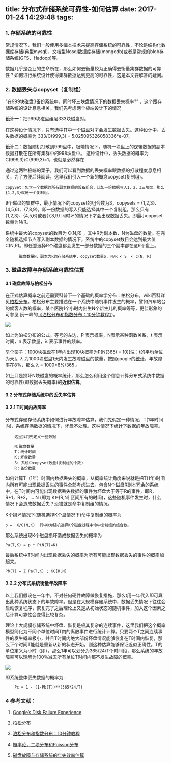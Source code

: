 title: 分布式存储系统可靠性-如何估算
date: 2017-01-24 14:29:48
tags:
---

[1]: http://tom.nos-eastchina1.126.net/%E5%88%86%E5%B8%83%E5%BC%8F%E7%B3%BB%E7%BB%9F%E8%AE%BE%E8%AE%A1%E6%A8%A1%E5%BC%8F.pdf

[2]: http://storagemojo.com/2007/02/19/googles-disk-failure-experience/

[3]: https://zh.wikipedia.org/wiki/%E6%B3%8A%E6%9D%BE%E5%88%86%E4%BD%88

[4]: http://www.ruanyifeng.com/blog/2015/06/poisson-distribution.html


### 1. 存储系统的可靠性


常规情况下，我们一般使用多幅本技术来提高存储系统的可靠性，不论是结构化数据库存储(典型mysql)、文档型Nosql数据库存储(mongodb)或者是常规的blob存储系统(GFS、Hadoop)等。

数据几乎是企业的生命所在，那么如何去衡量较为正确得去衡量集群数据的可靠性？如何进行系统设计使得集群数据达到更高的可靠性，这是本文要解答的疑问。

### 2. 数据丢失与copyset（复制组）

“在999块磁盘3备份系统中，同时坏三块盘情况下的数据丢失概率?” ，这个跟存储系统的设计息息相关。我们先考虑两个极端设计下的情况

**设计一**：把999块磁盘组层333块磁盘对。

在这种设计情况下，只有选中其中一个磁盘对才会发生数据丢失。这种设计中，丢失数据的概率为 333/C(999,3) = 5.025095326058336*e-07。 


**设计二**：数据随机打散到999盘中，极端情况下，随机一块盘上的逻辑数据的副本数据打散在在所有集群中的998块盘中。 这种设计中，丢失数据的概率为 C(999,3)/C(999,3)=1，也就是必然存在

通过这两种极端的栗子，我们可以看到数据的丢失概率跟数据的打散程度息息相关，为了方便后续阅读，这里我们引入一个新的概念copyset(复制组)。

```
CopySet：包含一个数据的所有副本数据的设备组合，比如一份数据写入1，2，3三块盘，那么{1,2,3}就是一个复制组。

```

9个磁盘的集群中，最小情况下的copyset的组合数为3，copysets = {1,2,3}、{4,5,6}、{7,8,9}，即一份数据的写入只能选择其中一个复制组，那么只有 {1,2,3}、{4,5,6}或者{7,8,9} 同时坏的情况下才会出现数据丢失。即最小copyset数量为N/R。

系统中最大的copyset的数目为 C(N,R) ，其中R为副本数，N为磁盘的数量。在完全随机选择节点写入副本数据的情况下，系统中的copyset数目会达到最大值C(N,R)。即任意选择R个磁盘都会发生一部分数据的三个副本都在这R个盘上。

```
      磁盘数量N，副本为R的存储系统中，copyset数量S, N/R < S  < C(N, R)

```
### 3. 磁盘故障与存储系统可靠性估算

#### 3.1 磁盘故障与柏松分布

在正式估算概率之前还需要科普下一个基础的概率学分布：柏松分布，wiki百科详见[柏松分布](https://zh.wikipedia.org/wiki/%E6%B3%8A%E6%9D%BE%E5%88%86%E4%BD%88)。柏松分布主要描述在一个系统中随机事件发生的概率，譬如汽车站台的候客人数的概率，某个医院1个小时内出生N个新生儿的概率等等，更佳形象的可参见 阮一峰的[《泊松分布和指数分布：10分钟教程》](http://www.ruanyifeng.com/blog/2015/06/poisson-distribution.html))。

![](http://www.ruanyifeng.com/blogimg/asset/2015/bg2015061002-1.png)

如上为泊松分布的公式。等号的左边，P 表示概率，N表示某种函数关系，t 表示时间，n 表示数量，λ 表示事件的频率。

举个栗子：1000块磁盘在1年内出现10块概率为P(N(365) = 10)[注：t的平均单位为天]。λ 为1000块磁盘1天内发生故障磁盘的数量，按照google的[统计][2]，年故障率在8%，那么 λ = 1000*8%/365 。  

如上只是损坏N块磁盘的概率统计，那么怎么利用这个信息计算分布式系统中数据的可靠性(即数据丢失概率)的**近似估算**。

#### 3.2 分布式存储系统中的丢失率估算

#### 3.2.1 T时间内故障率

分布式存储存储系统中如何进行年故障率估算，我们先假定一种情况，T(1年时间内)，系统存满数据的情况下，坏盘不处理。这种情况下统计下数据的年故障率。

```
    这里我们先定义一些数据
	
    N:磁盘数量
    T：统计时间
    K：坏盘数量
    S: 系统中copyset数量(复制组的个数)
    R：备份数量
```

如何计算T（1年）时间内数据丢失的概率，从概率统计角度来说就是把T(1年)时间内所有可能出现数据丢失的事件全部考虑进去。包含N个磁盘R副本冗余的系统中，在T时间内可能出现数据丢失数据的事件为坏盘大于等于R的事件，即R，R+1，R+2，... N (即为 K∈[R,N] 区间所有的时间)，这些随机事件发生时，什么情况下会造成数据丢失？没错就是命中复制组的情况。

K个损坏情况下(随机选择K个盘情况下)命中复制组的概率为


```
p =  X/C(N,K)  其中X为随机选择K个磁盘过程中命中复制组的组合数。
```
那么系统出现K个磁盘损坏造成数据丢失的概率为


```
Pa(T,K) = p * P(N(T)=K) 
```

最后系统中T时间内出现数据丢失的概率为所有可能出现数据丢失的事件的概率加起来。

```
Pb(T) = Σ Pa(T,K) ; K∈[R,N] 
```

#### 3.2.2 分布式系统衡量年故障率

以上我们假设在一年中，不对任何硬件故障做恢复措施，那么t用一年代入即可算出此种系统状态下的年故障率。但是在大规模存储系统中，数据丢失情况下往往会启动恢复程序，恢复完了之后理论上又是从初始状态的随机事件，加入这个因素之后计算可靠性会变得比较复杂。

理论上大规模存储系统中坏盘、恢复是极其复杂的连续事件，这里我们把这个概率模型简化为不同个单位时间T内的离散事件进行统计计算。只要两个T之间连续事件的发生概率极小，并且T时间内绝大部份坏盘情况能够恢复在T时间内恢复，那么下个时间T能就是重新从新的状态开始，则这种估算能够保证近似正确性。T的单位定义为小时（即），那么1年可以划分为365/24/T个时间段，那么系统的年故障率可以理解为100%减去所有单位T时间内都不发生故障的概率。

![](http://tom.nos-eastchina1.126.net/2017-01-24-storage-durablity-4.jpg)


即系统整体丢失数据的概率为:

```
	Pc = 1 - (1-Pb(T))**(365*24/T)
```
### 4 参考文献：


1. [Google’s Disk Failure Experience][2]

2. [柏松分布][3]

3. [泊松分布和指数分布：10分钟教程][4]

4. [概率论，二项分布和Poisson分布](http://blog.sina.com.cn/s/blog_4cd69a6c01000c44.html)

5. [磁盘故障与存储系统的年失效率估算](http://oceanbase.org.cn/?p=151) 
